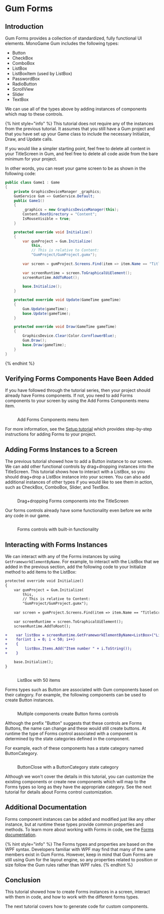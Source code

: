# Gum Forms

## Introduction

Gum Forms provides a collection of standardized, fully functional UI elements. MonoGame Gum includes the following types:

* Button
* CheckBox
* ComboBox
* ListBox
* ListBoxItem (used by ListBox)
* PasswordBox
* RadioButton
* ScrollView
* Slider
* TextBox

We can use all of the types above by adding instances of components which map to these controls.

{% hint style="info" %}
This tutorial does not require any of the instances from the previous tutorial. It assumes that you still have a Gum project and that you have set up your Game class to include the necessary Initialize, Draw, and Update calls.

If you would like a simpler starting point, feel free to delete all content in your TitleScreen in Gum, and feel free to delete all code aside from the bare minimum for your project.

In other words, you can reset your game screen to be as shown in the following code:

```csharp
public class Game1 : Game
{
    private GraphicsDeviceManager _graphics;
    GumService Gum => GumService.Default;
    public Game1()
    {
        _graphics = new GraphicsDeviceManager(this);
        Content.RootDirectory = "Content";
        IsMouseVisible = true;
    }

    protected override void Initialize()
    {
        var gumProject = Gum.Initialize(
            this,
            // This is relative to Content:
            "GumProject/GumProject.gumx");
            
        var screen = gumProject.Screens.Find(item => item.Name == "TitleScreen");
        
        var screenRuntime = screen.ToGraphicalUiElement();
        screenRuntime.AddToRoot();
        
        base.Initialize();
    }

    protected override void Update(GameTime gameTime)
    {
        Gum.Update(gameTime);
        base.Update(gameTime);
    }

    protected override void Draw(GameTime gameTime)
    {
        GraphicsDevice.Clear(Color.CornflowerBlue);
        Gum.Draw();
        base.Draw(gameTime);
    }
}

```
{% endhint %}

## Verifying Forms Components Have Been Added

If you have followed through the tutorial series, then your project should already have Forms components. If not, you need to add Forms components to your screen by using the Add Forms Components menu item.

<figure><img src="../../../../.gitbook/assets/image (1) (1) (1).png" alt=""><figcaption><p>Add Forms Components menu item</p></figcaption></figure>

For more information, see the [Setup tutorial](setup.md#creating-a-new-gum-project) which provides step-by-step instructions for adding Forms to your project.

## Adding Forms Instances to a Screen

The previous tutorial showed how to add a Button instance to our screen. We can add other functional controls by drag+dropping instances into the TitleScreen. This tutorial shows how to interact with a ListBox, so you should drag+drop a ListBox instance into your screen. You can also add additional instances of other types if you would like to see them in action, such as CheckBox, ComboBox, Slider, and TextBox.

<figure><img src="../../../../.gitbook/assets/24_12 02 10.gif" alt=""><figcaption><p>Drag+dropping Forms components into the TitleScreen</p></figcaption></figure>

Our forms controls already have some functionality even before we write any code in our game.

<figure><img src="../../../../.gitbook/assets/24_12 03 46.gif" alt=""><figcaption><p>Forms controls with built-in functionality</p></figcaption></figure>

## Interacting with Forms Instances

We can interact with any of the Forms instances by using `GetFrameworkElementByName`. For example, to interact with the ListBox that we added in the previous section, add the following code to your Initialize method to add items to the ListBox:

```diff
protected override void Initialize()
{
    var gumProject = Gum.Initialize(
        this,
        // This is relative to Content:
        "GumProject/GumProject.gumx");      
        
    var screen = gumProject.Screens.Find(item => item.Name == "TitleScreen");
        
    var screenRuntime = screen.ToGraphicalUiElement();
    screenRuntime.AddToRoot();

+    var listBox = screenRuntime.GetFrameworkElementByName<ListBox>("ListBoxInstance");
+    for(int i = 0; i < 50; i++)
+    {
+        listBox.Items.Add("Item number " + i.ToString());
+    }

    base.Initialize();
}
```

<figure><img src="../../../../.gitbook/assets/24_12 10 48.gif" alt=""><figcaption><p>ListBox with 50 items</p></figcaption></figure>

Forms types such as Button are associated with Gum components based on their category. For example, the following components can be used to create Button instances.

<figure><img src="../../../../.gitbook/assets/image (105).png" alt=""><figcaption><p>Multiple components create Button forms controls</p></figcaption></figure>

Although the prefix "Button" suggests that these controls are Forms Buttons, the name can change and these would still create buttons. At runtime the type of Forms control associated with a component is determined by the state categories defined in the component.

For example, each of these components has a state category named ButtonCategory.

<figure><img src="../../../../.gitbook/assets/image (106).png" alt=""><figcaption><p>ButtonClose with a ButtonCategory state category</p></figcaption></figure>

Although we won't cover the details in this tutorial, you can customize the existing components or create new components which will map to the Forms types so long as they have the appropriate category. See the next tutorial for details about Forms control customization.

## Additional Documentation

Forms component instances can be added and modified just like any other instance, but at runtime these types provide common properties and methods. To learn more about working with Forms in code, see the [Forms documentation](../../gum-forms/controls/).

{% hint style="info" %}
The Forms types and properties are based on the WPF syntax. Developers familiar with WPF may find that many of the same members exist in Gum Forms. However, keep in mind that Gum Forms are still using Gum for the layout engine, so any properties related to position or size follow the Gum rules rather than WPF rules.
{% endhint %}

## Conclusion

This tutorial showed how to create Forms instances in a screen, interact with them in code, and how to work with the different forms types.

The next tutorial covers how to generate code for custom components.
